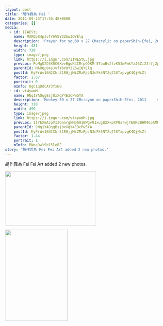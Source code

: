 ```yaml
---
layout: post
title: '胡作霏為 Fei ' 
date: 2011-09-25T17:50:48+0000 
categories: [] 
media:
  - id: IIWEStL
    name: MARQp84pJvfY6V8Y2Z6wIQYElq
    description: 'Prayer for you39 x 27 CMacrylic on paperShih-Efei, 2011    $US 150'   
    height: 431
    width: 720
    type: image/jpeg
    link: https://i.imgur.com/IIWEStL.jpg
    prevLoc: PoMgO2D3K6C6XvvBgoK4CMrpQOKMr5TpwBv2lvK5ImPnkYzJ6Zi2Jr7j2p28ulpORop9pjFroXpO8R89IDBJAQX35PtE0LxkqJrDHkl17Nrvr2c41vgNpqwns1O2gkjLLVTmkwnB6OZVHKPZwG9OGASBk1Qv526As703M2LzWNFyDQ3l3ZkwukVGgkwj3mtpQE080W85SBkONoRKnNfJk4OVQNqLcBV6P0
    parentId: MARQp84pJvfY6V8Y2Z6wIQYElq
    postId: KyPrWv16N2Ckr31R0jjMiZMzPpLNJnFk6NYZq718TxpvgK4QjNsZl
    factor: 1.67
    portrait: 0
    mInfo: 8gC1qDdCAY3fxNG
  - id: vt4ywmM
    name: 9Nq1YAOqgBsj8xXqY4E3cPw5YA
    description: 'Monkey 39 x 27 CMcrayon on paperShih-Efei, 2011     $US 300Prints are available'   
    height: 720
    width: 499
    type: image/jpeg
    link: https://i.imgur.com/vt4ywmM.jpg
    prevLoc: 1lYEXmAJpVIZGnnrgkMph91EWgv91xugB2XkpXP0srwjYE0R3BHM46pAMNMRcE0Lx8NW5MtDnWgm38njC1ZrpALwNAf8EQ6Grz9jFp1gW8GPKyi9B58wpmgEh8ok1VKkK8C2v3lMYM8quGEJQq87E2tPMk2wNo90Crgl37qNxotxPXxNWwQqIYoQ7Y7mO8Sx7zG92gG8cj464x7BW2SXpgYBBP4mcm1VlQ5
    parentId: 9Nq1YAOqgBsj8xXqY4E3cPw5YA
    postId: KyPrWv16N2Ckr31R0jjMiZMzPpLNJnFk6NYZq718TxpvgK4QjNsZl
    factor: 1.44
    portrait: 1
    mInfo: BNna9wY9bl5leRE
story: '胡作霏為 Fei Fei Art added 2 new photos.'  
---
```


胡作霏為 Fei Fei Art added 2 new photos.


[//]: #media:  
<a href="https://i.imgur.com/IIWEStL.jpg"><img src="https://i.imgur.com/IIWEStL.jpg" height="179" width="300" /></a> 
  

<a href="https://i.imgur.com/vt4ywmM.jpg"><img src="https://i.imgur.com/vt4ywmM.jpg" height="300" width="207" /></a> 
 
